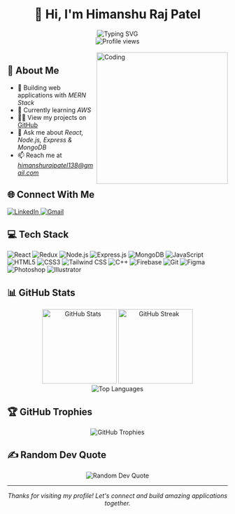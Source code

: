 # <div align="center">👋 Hi, I'm Himanshu Raj Patel</div>

<div align="center">
  <img src="https://readme-typing-svg.herokuapp.com?font=Fira+Code&weight=500&size=22&pause=1000&color=2988F7&center=true&vCenter=true&width=435&lines=MERN+Stack+Developer;Web+Development+Enthusiast;Learning+AWS" alt="Typing SVG" />
</div>

<div align="center">
  <img src="https://komarev.com/ghpvc/?username=rajhimanshupatel&style=flat-square&color=blue" alt="Profile views"/>
</div>

<br/>

<img align="right" alt="Coding" width="300" src="https://cdn.dribbble.com/users/1162077/screenshots/3848914/programmer.gif">

## 💫 About Me
- 🔭 Building web applications with *MERN Stack*
- 🌱 Currently learning *AWS*
- 👨‍💻 View my projects on [GitHub](https://github.com/rajhimanshupatel)
- 💬 Ask me about *React, Node.js, Express & MongoDB*
- 📫 Reach me at *himanshurajpatel138@gmail.com*

## 🌐 Connect With Me
<div align="left">
  <a href="https://www.linkedin.com/in/himanshu-raj-patel-2896a7207/" target="_blank">
    <img style={{z-index: "10"}} src="https://img.shields.io/badge/LinkedIn-0077B5?style=for-the-badge&logo=linkedin&logoColor=white" alt="LinkedIn"/>
  </a>
  <a href="mailto:himanshurajpatel138@gmail.com" target="_blank">
    <img src="https://img.shields.io/badge/Gmail-D14836?style=for-the-badge&logo=gmail&logoColor=white" alt="Gmail"/>
  </a>
</div>

## 💻 Tech Stack
<div align="left">
  <img src="https://img.shields.io/badge/React-20232A?style=for-the-badge&logo=react&logoColor=61DAFB" alt="React"/>
  <img src="https://img.shields.io/badge/Redux-593D88?style=for-the-badge&logo=redux&logoColor=white" alt="Redux"/>
  <img src="https://img.shields.io/badge/Node.js-339933?style=for-the-badge&logo=nodedotjs&logoColor=white" alt="Node.js"/>
  <img src="https://img.shields.io/badge/Express.js-000000?style=for-the-badge&logo=express&logoColor=white" alt="Express.js"/>
  <img src="https://img.shields.io/badge/MongoDB-4EA94B?style=for-the-badge&logo=mongodb&logoColor=white" alt="MongoDB"/>
  <img src="https://img.shields.io/badge/JavaScript-F7DF1E?style=for-the-badge&logo=javascript&logoColor=black" alt="JavaScript"/>
  <img src="https://img.shields.io/badge/HTML5-E34F26?style=for-the-badge&logo=html5&logoColor=white" alt="HTML5"/>
  <img src="https://img.shields.io/badge/CSS3-1572B6?style=for-the-badge&logo=css3&logoColor=white" alt="CSS3"/>
  <img src="https://img.shields.io/badge/Tailwind_CSS-38B2AC?style=for-the-badge&logo=tailwind-css&logoColor=white" alt="Tailwind CSS"/>
  <img src="https://img.shields.io/badge/C%2B%2B-00599C?style=for-the-badge&logo=c%2B%2B&logoColor=white" alt="C++"/>
  <img src="https://img.shields.io/badge/Firebase-FFCA28?style=for-the-badge&logo=firebase&logoColor=black" alt="Firebase"/>
  <img src="https://img.shields.io/badge/Git-F05032?style=for-the-badge&logo=git&logoColor=white" alt="Git"/>
  <img src="https://img.shields.io/badge/Figma-F24E1E?style=for-the-badge&logo=figma&logoColor=white" alt="Figma"/>
  <img src="https://img.shields.io/badge/Adobe_Photoshop-31A8FF?style=for-the-badge&logo=adobe-photoshop&logoColor=white" alt="Photoshop"/>
  <img src="https://img.shields.io/badge/Adobe_Illustrator-FF9A00?style=for-the-badge&logo=adobe-illustrator&logoColor=white" alt="Illustrator"/>
</div>

## 📊 GitHub Stats
<div align="center">
  <img src="https://github-readme-stats.vercel.app/api?username=rajhimanshupatel&theme=react&hide_border=true&include_all_commits=false&count_private=true" alt="GitHub Stats" height="170"/>
  <img src="https://github-readme-streak-stats.herokuapp.com/?user=rajhimanshupatel&theme=react&hide_border=true" alt="GitHub Streak" height="170"/>
</div>

<div align="center">
  <img src="https://github-readme-stats.vercel.app/api/top-langs/?username=rajhimanshupatel&theme=react&hide_border=true&include_all_commits=false&count_private=true&layout=compact" alt="Top Languages"/>
</div>

## 🏆 GitHub Trophies
<div align="center">
  <img src="https://github-profile-trophy.vercel.app/?username=rajhimanshupatel&theme=nord&no-frame=true&no-bg=false&margin-w=4" alt="GitHub Trophies"/>
</div>

## ✍ Random Dev Quote
<div align="center">
  <img src="https://quotes-github-readme.vercel.app/api?type=horizontal&theme=radical" alt="Random Dev Quote"/>
</div>

---

<div align="center">
  <em>Thanks for visiting my profile! Let's connect and build amazing applications together.</em>
</div>
